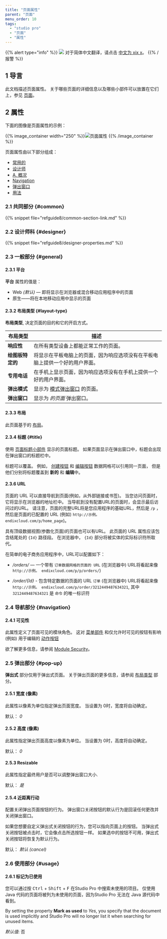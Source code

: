 ```yaml
---
title: "页面属性"
parent: "页面"
menu_order: 10
tags:
  - "studio pro"
  - "页面"
  - "属性"
---
```


{{% alert type="info" %}}
<img src="attachments/chinese-translation/china.png" style="display: inline-block; margin: 0" /> 对于简体中文翻译，请点击 [中文为 xix x](https://cdn.mendix.tencent-cloud.com/documentation/refguide8/page-properties.pdf)。
{{% /报警 %}}

## 1 导言

此文档描述页面属性。 关于哪些页面的详细信息以及哪些小部件可以放置在它们上，参见 [页面](pages)。

## 2 属性

下面的图像是页面属性的示例：

{{% image_container width="250" %}}![页面属性](attachments/page/page-properties.png)
{{% /image_container %}}

页面属性由以下部分组成：

* [常用的](#common)
* [设计师](#designer)
* [A. 概况](#general)
* [Navigation](#navigation)
* [弹出窗口](#pop-up)
* [用法](#usage)

### 2.1 共同部分 {#common}

{{% snippet file="refguide8/common-section-link.md" %}}

### 2.2 设计师科 {#designer}

{{% snippet file="refguide8/designer-properties.md" %}}

### 2.3 一般部分 {#general}

#### 2.3.1 平台

**平台** 属性的值是：

* Web *(默认)* — 即将显示在浏览器或混合移动应用程序中的页面
* 原生——将在本地移动应用中显示的页面

#### 2.3.2 布局类型 {#layout-type}

**布局类型**, 决定页面的目的和它的开启方式。

| 布局类型       | 描述                                                          |
| ---------- | ----------------------------------------------------------- |
| **响应性**    | 在所有类型设备上都能正常工作的页面。                                          |
| **绘图板特定的** | 将显示在平板电脑上的页面，因为响应选项没有在平板电脑上提供一个好的用户界面。                      |
| **专用电话**   | 在手机上显示页面，因为响应选项没有在手机上提供一个好的用户界面。                            |
| **弹出模式**   | 显示为 [模式弹出窗口](https://www.wikiwand.com/en/Modal_window) 的页面。 |
| **弹出窗口**   | 显示为 *的页面* 弹出窗口。                                             |

#### 2.3.3 布局

此页面基于的 [布局](layout)。

#### 2.3.4 标题 {#title}

使用 [页面标题小部件](page-title) 显示的页面标题。 如果页面显示在弹出窗口中，标题会出现在弹出窗口的标题栏中。

标题可以覆盖。 例如， [创建按钮](control-bar) 和 [编辑按钮](control-bar) 数据网格可以引用同一页面， 但是他们分别将标题覆盖到 **新的** 和 **编辑**中。

#### 2.3.6 URL

页面的 URL 可以直接导航到页面(例如，从外部链接或书签)。 当您访问页面时，它将显示在浏览器的地址栏中。 当导航到没有配置URL的页面时，会显示最后访问过的URL。 请注意，页面的完整URL将是您应用程序的基础URL，然后是 `/p` ，然后是页面的已配置的 URL (例如) `http://示例。 endixcloud.com/p/home_page`)。

具有顶级数据视图(参数化页面)的页面也可以有URL。 此页面的 URL 属性应该包含结尾处的 `{Id}` 路径段。 在浏览器中， `{Id}` 部分将被实体的实际标识符所取代。

在简单的电子商务应用程序中，URL可以配置如下：

* */orders/* — 一个带有 `订单数据网格的页面的 URL` (在浏览器中) URL将看起来像 `http://示例。 endixcloud.com/p/p/orders/`)

* */order/{Id}* - 包含特定数据的页面的 URL `订单` (在浏览器中) URL将看起来像 `http://示例。 endixcloud.com/p/order/3212449487634321`, 其中 `3212449487634321` 是 `命令` 的唯一标识符

### 2.4 导航部分 {#navigation}

#### 2.4.1 可见性

此属性定义了页面可见的模块角色。 这对 [菜单部件](menu-widgets) 和仅允许时可见的按钮有影响 (例如) 用于编辑的 [动作按钮](button-widgets)

欲了解更多信息，请参阅 [Module Security](module-security)。

### 2.5 弹出部分 {#pop-up}

**弹出式** 部分仅用于弹出式页面。 关于弹出页面的更多信息，请参阅 [布局类型](#layout-type) 部分。

#### 2.5.1 宽度 (像素)

此属性以像素为单位指定弹出页面宽度。 当设置为 0时，宽度将自动确定。

默认： *0*

#### 2.5.2 高度 (像素)

此属性指定弹出页面高度以像素为单位。 当设置为 0时，高度将自动确定。

默认： *0*

#### 2.5.3 Resizable

此属性指定最终用户是否可以调整弹出窗口大小.

默认： *是*

#### 2.5.4 近距离行动

配置关闭弹出页面按钮的行为。 弹出窗口关闭按钮的默认行为是回滚任何更改并关闭弹出窗口。

如果您想要自定义弹出式关闭按钮的行为，您可以指向页面上的按钮。 当弹出式关闭按钮被点击时，它会像点击所选按钮一样。 如果选中的按钮不可用，弹出式关闭按钮将恢复为默认行为。

默认： *默认 (cancel)*

### 2.6 使用部分 {#usage}

#### 2.6.1 标记为已使用

您可以通过按 <kbd>Ctrl</kbd> + <kbd>Shift</kbd> + <kbd>F</kbd> 在Studio Pro 中搜索未使用的项目。 仅使用 Java 代码的页面将被列为未使用的页面，因为Studio Pro 无法在 Java 源代码中看到。

By setting the property **Mark as used** to *Yes*, you specify that the document is used implicitly and Studio Pro will no longer list it when searching for unused items.

*默认值*: 否